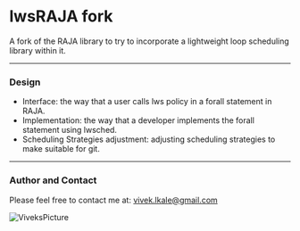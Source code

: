 
# lwsRAJA fork 

A fork of the RAJA library to try to incorporate a lightweight loop scheduling library within it.

---

### Design

- Interface: the way that a user calls lws policy in a forall statement in RAJA.
- Implementation: the way that a developer implements the forall statement using lwsched.
- Scheduling Strategies adjustment: adjusting scheduling strategies to make suitable for git.

---

### Author and Contact

Please feel free to contact me at: vivek.lkale@gmail.com

![ViveksPicture](https://22ddb9eb-a-62cb3a1a-s-sites.googlegroups.com/site/vivek112/home/headshot/vivekChicagoSkyline.png?attachauth=ANoY7cogdZ0bKvX1iN81zeQgMcMMI4h4igkUMq5-V8obe3xdLoyKdmTMyQukVMmgTWJ07cbmJ1nNIhDaPLNmlnWi3reFUf_ObdIatATv0ZY-h_Ql4JH4r1jRHLsOnzSvp7cvi33am8o5Ni-GTn0l-KEacP-M_ZynYCmpe1_sxdZ-87lwHLEhbEx_HgFF1cZDOcEpjlmQtqPMFHrHMy58zuzM8BYHhvBB6fkLR39fh2vXe6y_y2tbq_Sq4iy1N4YP5nggr77dkG_L&attredirects=0)
